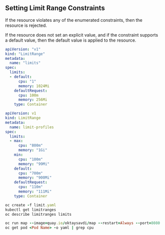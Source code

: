 ## Setting Limit Range Constraints

If the resource violates any of the enumerated constraints, then the resource is rejected.

If the resource does not set an explicit value, and if the constraint supports a default value, then the default value is applied to the resource.

```yaml
apiVersion: "v1"
kind: "LimitRange"
metadata:
  name: "limits" 
spec:
  limits:
  - default:
      cpu: "1"
      memory: 1024Mi
    defaultRequest:
      cpu: 100m
      memory: 256Mi
    type: Container
```
```yaml
apiVersion: v1
kind: LimitRange
metadata:
  name: limit-profiles
spec:
  limits:
  - max:
      cpu: "800m"
      memory: "1Gi"
    min:
      cpu: "100m"
      memory: "99Mi"
    default:
      cpu: "700m"
      memory: "900Mi"
    defaultRequest:
      cpu: "110m"
      memory: "111Mi"
    type: Container
```
```ruby
oc create -f limit.yaml
kubectl get limitranges
oc describe limitranges limits

oc run map --image=quay.io/oktaysavdi/map --restart=Always --port=8080
oc get pod <Pod Name> -o yaml | grep cpu
```
